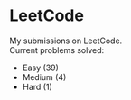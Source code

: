 # LeetCode
My submissions on LeetCode.  
Current problems solved:
* Easy (39)
* Medium (4)
* Hard (1)
